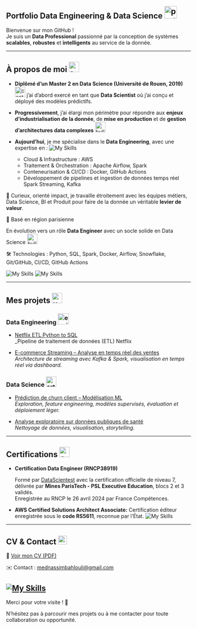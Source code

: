 ## Portfolio Data Engineering & Data Science  <img width="34" height="34" src="https://img.icons8.com/pulsar-color/48/portfolio.png" alt="portfolio"/>


Bienvenue sur mon GitHub !  
Je suis un **Data Professional** passionné par la conception de systèmes **scalables**, **robustes** et **intelligents** au service de la donnée.

---

##  À propos de moi <img width="28" height="28" src="https://img.icons8.com/pulsar-color/48/about-me-male.png" alt="about-me-male"/>

 - **Diplômé d’un Master 2 en Data Science (Université de Rouen, 2019)** <img width="28" height="28" src="https://img.icons8.com/cotton/64/contract--v1.png" alt="contract--v1"/>   j’ai d’abord exercé en tant que **Data Scientist** où j’ai conçu et déployé des modèles prédictifs.  

 - **Progressivement**, j’ai élargi mon périmètre pour répondre aux **enjeux d’industrialisation de la donnée**, de **mise en production** et de **gestion d’architectures data complexes**  <img width="28" height="28" src="https://img.icons8.com/color/48/bullish.png" alt="bullish"/> 

- **Aujourd’hui**, je me spécialise dans le **Data Engineering**, avec une expertise en :  ![My Skills](https://skillicons.dev/icons?i=aws,docker,git,github,kafka)


     - Cloud & Infrastructure :   AWS  
     - Traitement & Orchestration : Apache Airflow, Spark
     - Conteneurisation & CI/CD : Docker, GitHub Actions       
     - Développement de pipelines et ingestion de données temps réel Spark Streaming, Kafka

  

🤝 Curieux, orienté impact, je travaille étroitement avec les équipes métiers, Data Science, BI et Produit pour faire de la donnée un véritable **levier de valeur**.


📍 Basé en région parisienne  

 En évolution vers un rôle **Data Engineer** avec un socle solide en Data Science   <img width="28" height="28" src="https://img.icons8.com/color/48/bullish.png" alt="bullish"/>  

 🛠 Technologies : Python, SQL, Spark, Docker, Airflow, Snowflake, Git/GitHub, CI/CD, GitHub Actions  

![My Skills](https://skillicons.dev/icons?i=py,postegres,mongodb,kubernetes,docker,git,github)  ![My Skills](https://skillicons.dev/icons?i=postegres)

---


##  Mes projets <img width="28" height="28" src="https://img.icons8.com/dusk/64/user-folder.png" alt="user-folder"/>

### Data Engineering <img width="30" height="30" src="https://img.icons8.com/pulsar-color/48/engineering.png" alt="engineering"/>

- [Netflix ETL Python to SQL](https://github.com/NassimBahlouli/Netflix-ETL)  
  _Pipeline de traitement de données (ETL) Netflix

- [ E-commerce Streaming – Analyse en temps réel des ventes](https://github.com/tonpseudo/ecommerce-streaming)  
  _Architecture de streaming avec Kafka & Spark, visualisation en temps réel via dashboard._

### Data Science <img width="28" height="28" src="https://img.icons8.com/cotton/64/artificial-intelligence.png" alt="artificial-intelligence"/>
- [Prédiction de churn client – Modélisation ML](https://github.com/tonpseudo/churn-prediction)  
  _Exploration, feature engineering, modèles supervisés, évaluation et déploiement léger._

- [Analyse exploratoire sur données publiques de santé](https://github.com/tonpseudo/eda-sante)  
  _Nettoyage de données, visualisation, storytelling._

---

## Certifications  <img width="28" height="28" src="https://img.icons8.com/cotton/64/contract--v1.png" alt="contract--v1"/>


- **Certification Data Engineer (RNCP38919)**  

  Formé par [DataScientest](https://datascientest.com) avec la certification officielle de niveau 7, délivrée par **Mines ParisTech - PSL Executive Education**, blocs 2 et 3 validés.  
  Enregistrée au RNCP le 26 avril 2024 par France Compétences.

-   **AWS Certified Solutions Architect Associate:** Certification éditeur enregistrée sous le **code RS5611**, reconnue par l’État. ![My Skills](https://skillicons.dev/icons?i=aws)

 

---

## CV & Contact <img width="24" height="24" src="https://img.icons8.com/pulsar-color/48/parse-from-clipboard.png" alt="parse-from-clipboard"/>


📄 [Voir mon CV (PDF)](./1-CV-et-presentation/CV.pdf)  

✉️ Contact : mednassimbahlouli@gmail.com  

[![My Skills](https://skillicons.dev/icons?i=linkedin)](https://www.linkedin.com/in/nassim-bahlouli-471b27b6/)
---


Merci pour votre visite ! 🚀  

N’hésitez pas à parcourir mes projets ou à me contacter pour toute collaboration ou opportunité.

